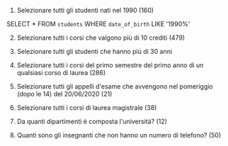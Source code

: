 1. Selezionare tutti gli studenti nati nel 1990 (160)

SELECT *
FROM `students`
WHERE `date_of_birth` LIKE '1990%'


2. Selezionare tutti i corsi che valgono più di 10 crediti (479)



3. Selezionare tutti gli studenti che hanno più di 30 anni



4. Selezionare tutti i corsi del primo semestre del primo anno di un qualsiasi corso di
laurea (286)



5. Selezionare tutti gli appelli d'esame che avvengono nel pomeriggio (dopo le 14) del
20/06/2020 (21)



6. Selezionare tutti i corsi di laurea magistrale (38)



7. Da quanti dipartimenti è composta l'università? (12)



8. Quanti sono gli insegnanti che non hanno un numero di telefono? (50)